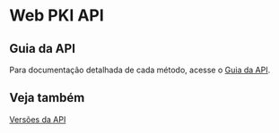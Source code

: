 ﻿# Web PKI API

## Guia da API

<!-- Direct link to avoid DocFX warning -->
Para documentação detalhada de cada método, acesse o [Guia da API](https://docs.lacunasoftware.com/en-us/content/typedocs/web-pki/modules/_lacuna_web_pki_d_.html).

## Veja também

[Versões da API](versions.md)